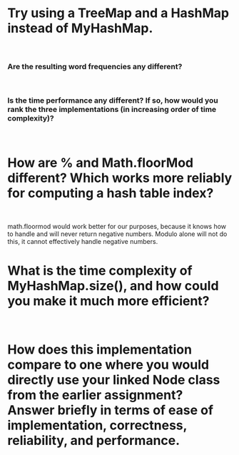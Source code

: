 <h1>Try using a TreeMap and a HashMap instead of MyHashMap.</h1><br>

<h3>Are the resulting word frequencies any different?</h3><br>

<h3>Is the time performance any different? If so, how would you rank the three implementations (in increasing order of time complexity)?</h3><br>

<h1>How are % and Math.floorMod different? Which works more reliably for computing a hash table index?</h1><br>

math.floormod would work better for our purposes, because it knows how to handle and will never return negative numbers. Modulo alone will not do this, it cannot effectively handle negative numbers. 

<h1>What is the time complexity of MyHashMap.size(), and how could you make it much more efficient?</h1><br>

<h1>How does this implementation compare to one where you would directly use your linked Node class from the earlier assignment? Answer briefly in terms of ease of implementation, correctness, reliability, and performance.</h1><br>
